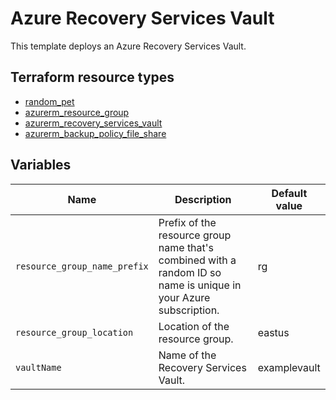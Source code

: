 # Azure Recovery Services Vault

This template deploys an Azure Recovery Services Vault.

## Terraform resource types

- [random_pet](https://registry.terraform.io/providers/hashicorp/random/latest/docs/resources/pet)
- [azurerm_resource_group](https://registry.terraform.io/providers/hashicorp/azurerm/latest/docs/resources/resource_group)
- [azurerm_recovery_services_vault](https://registry.terraform.io/providers/hashicorp/azurerm/latest/docs/resources/recovery_services_vault)
- [azurerm_backup_policy_file_share](https://registry.terraform.io/providers/hashicorp/azurerm/latest/docs/resources/backup_policy_file_share)

## Variables

| Name | Description | Default value |
|-|-|-|
| `resource_group_name_prefix` | Prefix of the resource group name that's combined with a random ID so name is unique in your Azure subscription. | rg |
| `resource_group_location` | Location of the resource group. | eastus |
| `vaultName` | Name of the Recovery Services Vault. | examplevault |